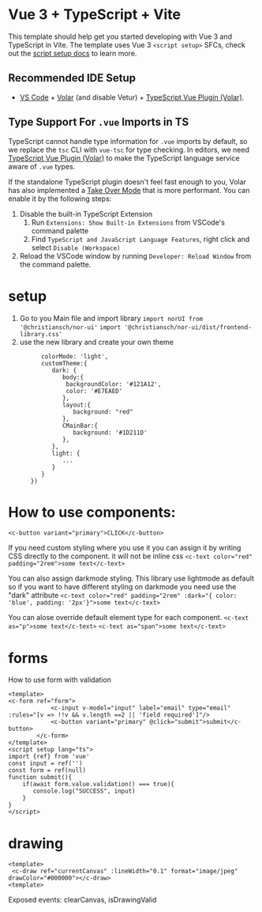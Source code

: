 # Vue 3 + TypeScript + Vite

This template should help get you started developing with Vue 3 and TypeScript in Vite. The template uses Vue 3 `<script setup>` SFCs, check out the [script setup docs](https://v3.vuejs.org/api/sfc-script-setup.html#sfc-script-setup) to learn more.

## Recommended IDE Setup

- [VS Code](https://code.visualstudio.com/) + [Volar](https://marketplace.visualstudio.com/items?itemName=Vue.volar) (and disable Vetur) + [TypeScript Vue Plugin (Volar)](https://marketplace.visualstudio.com/items?itemName=Vue.vscode-typescript-vue-plugin).

## Type Support For `.vue` Imports in TS

TypeScript cannot handle type information for `.vue` imports by default, so we replace the `tsc` CLI with `vue-tsc` for type checking. In editors, we need [TypeScript Vue Plugin (Volar)](https://marketplace.visualstudio.com/items?itemName=Vue.vscode-typescript-vue-plugin) to make the TypeScript language service aware of `.vue` types.

If the standalone TypeScript plugin doesn't feel fast enough to you, Volar has also implemented a [Take Over Mode](https://github.com/johnsoncodehk/volar/discussions/471#discussioncomment-1361669) that is more performant. You can enable it by the following steps:

1. Disable the built-in TypeScript Extension
   1. Run `Extensions: Show Built-in Extensions` from VSCode's command palette
   2. Find `TypeScript and JavaScript Language Features`, right click and select `Disable (Workspace)`
2. Reload the VSCode window by running `Developer: Reload Window` from the command palette.


# setup
1. Go to you Main file and import library
   `import norUI from '@christiansch/nor-ui'`
   `import '@christiansch/nor-ui/dist/frontend-library.css'`
2. use the new library and create your own theme 
   ```app.use(norUI, {
         colorMode: 'light',
         customTheme:{
            dark: {
               body:{
                backgroundColor: '#121A12',
                color: '#E7EAED'
               },
               layout:{
                  background: "red"
               },
               CMainBar:{
                  background: '#1D211D'
               },
            },
            light: {
               ...
            }
         }
      })
   ```

# How to use components:

`<c-button variant="primary">CLICK</c-button>`

If you need custom styling where you use it you can assign it by writing CSS directly to the component.
it will not be inline css
`<c-text color="red" padding="2rem">some text</c-text>`

You can also assign darkmode styling.
This library use lightmode as default so if you want to have different styling on darkmode you need use the "dark" attribute
`<c-text color="red" padding="2rem" :dark="{ color: 'blue', padding: '2px'}">some text</c-text>`

You can alose override default element type for each component. 
`<c-text as="p">some text</c-text>`
`<c-text as="span">some text</c-text>`
# forms
How to use form with validation

```
<template>
<c-form ref="form">
            <c-input v-model="input" label="email" type="email" :rules="[v => !!v && v.length ==2 || 'field required']"/>
            <c-button variant="primary" @click="submit">submit</c-button>
        </c-form>
</template>
<script setup lang="ts">
import {ref} from 'vue'
const input = ref('')
const form = ref(null)
function submit(){
    if(await form.value.validation() === true){
       console.log("SUCCESS", input)
    }
}
</script>
```

# drawing
```
<template>
 <c-draw ref="currentCanvas" :lineWidth="0.1" format="image/jpeg" drawColor="#000000"></c-draw>
<template>
```
Exposed events: clearCanvas, isDrawingValid





